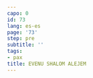 ```yaml
---
capo: 0
id: 73
lang: es-es
page: '73'
step: pre
subtitle: ''
tags:
- pax
title: EVENU SHALOM ALEJEM
---
```

